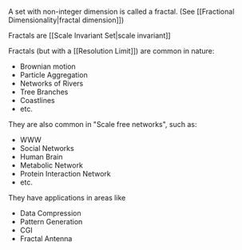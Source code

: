 A set with non-integer dimension is called a fractal. (See [[Fractional Dimensionality|fractal dimension]])

Fractals are [[Scale Invariant Set|scale invariant]]

Fractals (but with a [[Resolution Limit]]) are common in nature:
* Brownian motion
* Particle Aggregation
* Networks of Rivers
* Tree Branches
* Coastlines
* etc.

They are also common in "Scale free networks", such as:

* WWW
* Social Networks
* Human Brain
* Metabolic Network
* Protein Interaction Network
* etc.

They have applications in areas like
* Data Compression
* Pattern Generation
* CGI
* Fractal Antenna